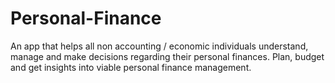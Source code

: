 # Personal-Finance
An app that helps all non accounting / economic individuals understand, manage and make decisions regarding their personal finances. Plan, budget and get insights into viable personal finance management.
